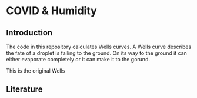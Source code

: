 # COVID & Humidity 

## Introduction 
The code in this repository calculates Wells curves. A Wells curve describes the fate of a droplet is falling to the ground. On its way to the ground it can either evaporate completely or it can make it to the gorund. 

This is the original Wells 


## Literature
